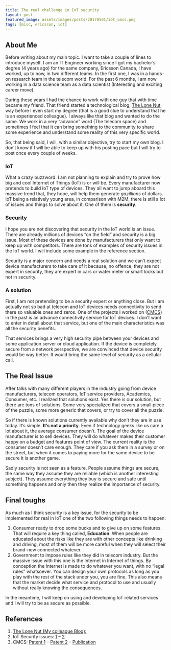 ```yaml
---
title: The real challenge in IoT security
layout: post
featured_image: assets/images/posts/20170501/iot_cmcs.png
tags: [misc, ericsson, iot]
---
```

## About Me

Before writing about my main topic. I want to take a couple of lines to introduce myself. I am an IT Engineer working since I got my bachelor’s degree (4 years ago) for the same company, Ericsson Canada, I have worked, up to now, in two different teams. In the first one, I was in a hands-on research team in the telecom world. For the past 6 months, I am now working in a data science team as a data scientist (Interesting and exciting career move).

<!--more-->

During these years I had the chance to work with one guy that with time became my friend. That friend started a technological blog, <a href="https://thelonenutblog.wordpress.com/" target="_blank" rel="nofollow noopener">The Lone Nut</a>, way before I even start my degree (that is a good clue to understand that he is an experienced colleague). I always like that blog and wanted to do the same. We work in a very “advance” word (The telecom space) and sometimes I feel that it can bring something to the community to share some experience and understand some reality of this very specific world.

So, that being said, I will, with a similar objective, try to start my own blog. I don’t know if I will be able to keep up with his posting pace but I will try to post once every couple of weeks.

### IoT

What a crazy buzzword. I am not planning to explain and try to prove how big and cool Internet of Things (IoT) is or will be. Every manufacturer now pretends to build IoT type of devices. They all want to jump aboard this massive trend that, they hope, will help them generate _gazillions_ of dollars. IoT being a relatively young area, in comparison with M2M, there is still a lot of issues and things to solve about it. One of them is **security**.

### Security

I hope you are not discovering that security in the IoT world is an issue. There are already millions of devices “on the field” and security is a big issue. Most of these devices are done by manufacturers that only want to keep up with competitors. There are tons of examples of security issues in the IoT world. I will include some example in the reference section.

Security is a major concern and needs a real solution and we can&#8217;t expect device manufacturers to take care of it because, no offence, they are not expert in security, they are expert in cars or water meter or smart locks but not in security.

### A solution

First, I am not pretending to be a security expert or anything close. But I am actually not so bad at telecom and IoT devices needs connectivity to send there so valuable ones and zeros. One of the projects I worked on (<a href="https://patentscope.wipo.int/search/en/detail.jsf?docId=WO2016020726" target="_blank" rel="nofollow noopener">CMCS</a>) in the past is an advance connectivity service for IoT devices. I don’t want to enter in detail about that service, but one of the main characteristics was all the security benefits.

That services brings a very high security pipe between your devices and some application server or cloud application. If the device is completely secure from a network perspective, we are convinced that device security would be way better. It would bring the same level of security as a cellular call.

## The Real Issue

After talks with many different players in the industry going from device manufacturers, telecom operators, IoT service providers, Academics, Consumer, etc. I realized that solutions exist. Yes there is our solution, but there are tons of solutions. Some very specialized that covers a small piece of the puzzle, some more generic that covers, or try to cover all the puzzle.

So if there is known solutions currently available why don’t they are in use today. It’s simple. **It’s not a priority**. Even if technology geeks like us care a lot about it, the average consumer doesn’t. The goal of the device manufacturer is to sell devices. They will do whatever makes their customer happy on a budget and features point of view. The current reality is the consumer doesn’t care enough. They care if you ask them in a survey or on the street, but when it comes to paying more for the same device to be secure it is another game.

Sadly security is not seen as a feature. People assume things are secure, the same way they assume they are reliable (which is another interesting subject). They assume everything they buy is secure and safe until something happens and only then they realize the importance of security.

## Final toughs

As much as I think security is a key issue, for the security to be implemented for real in IoT one of the two following things needs to happen:

  1. Consumer ready to drop some bucks and to give up on some features. That will require a key thing called, **Education**. When people are educated about the risks like they are with other concepts like drinking and driving, most of them will be more careful when they will select their brand-new connected whatever.
  2. Government to impose rules like they did in telecom industry. But the massive issue with this one is the Internet in Internet of things. By conception the Internet is made to do whatever you want, with no “legal rules” whatsoever. You can design your own protocols as long as you play with the rest of the stack under you, you are fine. This also means that the market decide what service and protocol to use and usually without really knowing the consequences.

In the meantime, I will keep on using and developing IoT related services and I will try to be as secure as possible.

## References

  1. <a href="https://thelonenutblog.wordpress.com/" target="_blank" rel="nofollow noopener">The Lone Nut (My colleague Blog):</a>
  2. IoT Security issues: <a href="http://money.cnn.com/gallery/technology/security/2013/05/01/shodan-most-dangerous-internet-searches/index.html" target="_blank" rel="nofollow noopener">1</a> &#8211; <a href="http://gizmodo.com/a-creepy-website-is-streaming-from-73-000-private-secur-1655653510" target="_blank" rel="nofollow noopener">2</a>
  3. CMCS: <a href="https://patentscope.wipo.int/search/en/detail.jsf?docId=WO2016051237" target="_blank" rel="nofollow noopener">Patent 1</a> &#8211; <a href="https://patentscope.wipo.int/search/en/detail.jsf?docId=WO2016020726" target="_blank" rel="nofollow noopener">Patent 2</a> &#8211; <a href="https://arxiv.org/abs/1507.08233" target="_blank" rel="nofollow noopener">Publication</a>
  